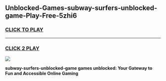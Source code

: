
## Unblocked-Games-subway-surfers-unblocked-game-Play-Free-5zhi6
<h3>
<a href="https://premium76.site?title=subway-surfers-unblocked-game&ref=15A">CLICK TO PLAY</a></h3>
<hr>

<h3>
<a href="https://premium76.site?title=subway-surfers-unblocked-game&ref=15A">CLICK 2 PLAY</a>
  
</h3>

<a href="https://premium76.site?title=subway-surfers-unblocked-game&ref=15A"><img src="https://clearcache.store/games.png"></a>


**subway-surfers-unblocked-game games unblocked: Your Gateway to Fun and Accessible Online Gaming**
